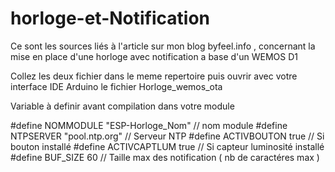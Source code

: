 # horloge-et-Notification
Ce sont les sources liés à l'article sur mon blog byfeel.info , concernant la mise en place d'une horloge avec notification a base d'un WEMOS D1

Collez les deux fichier dans le meme repertoire puis ouvrir avec votre interface IDE Arduino le fichier Horloge_wemos_ota

Variable à definir avant compilation dans votre module

#define NOMMODULE "ESP-Horloge_Nom"   // nom module
#define NTPSERVER "pool.ntp.org"         // Serveur NTP
#define ACTIVBOUTON true              // Si bouton installé
#define ACTIVCAPTLUM true              // Si capteur luminosité installé
#define  BUF_SIZE  60                    // Taille max des notification ( nb de caractéres max )
